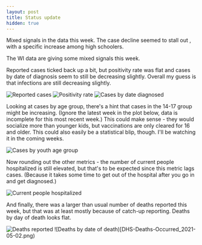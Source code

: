 ```yaml
---
layout: post
title: Status update
hidden: true
---
```


Mixed signals in the data this week. The case decline seemed to stall out , with a specific increase among high schoolers.


The WI data are giving some mixed signals this week.

Reported cases ticked back up a bit, but positivity rate was flat and cases by date of diagnosis seem to still be decreasing slightly. Overall my guess is that infections are still decreasing slightly.

![Reported cases](DHS-Cases-Reported_2021-05-02.png)
![Positivity rate](DHS-Positivity_2021-05-02.png)
![Cases by date diagnosed](DHS-Cases-Diagnosis_2021-05-02.png)

Looking at cases by age group, there's a hint that cases in the 14-17 group might be increasing. (Ignore the latest week in the plot below, data is incomplete for this most recent week.) This could make sense - they would socialize more than younger kids, but vaccinations are only cleared for 16 and older. This could also easily be a statistical blip, though. I'll be watching it in the coming weeks. 

![Cases by youth age group](DHS-Cases-Age-Youth_2021-05-02.png)

Now rounding out the other metrics - the number of current people hospitalized is still elevated, but that's to be expected since this metric lags cases. (Because it takes some time to get out of the hospital after you go in and get diagnosed.)

![Current people hospitalized](DHS-CurrentHosp_2021-05-02.png)

And finally, there was a larger than usual number of deaths reported this week, but that was at least mostly because of catch-up reporting. Deaths by day of death looks flat.

![Deaths reported](DHS-Deaths-Reported_2021-05-02.png)
![Deaths by date of death)[DHS-Deaths-Occurred_2021-05-02.png)

